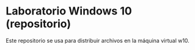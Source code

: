 # Laboratorio Windows 10 (repositorio)

Este repositorio se usa para distribuir archivos en la máquina virtual w10.
